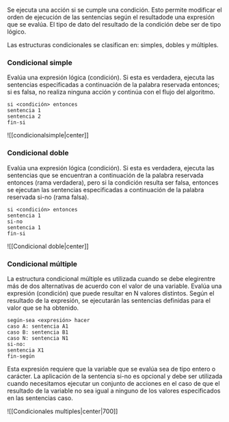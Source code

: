 Se ejecuta una acción si se cumple una condición. Esto permite modificar el orden de ejecución de las sentencias según el resultadode una expresión que se evalúa. El tipo de dato del resultado de la condición debe ser de tipo lógico. 

Las estructuras condicionales se clasifican en: simples, dobles y múltiples.

### Condicional simple

Evalúa una expresión lógica (condición). Si esta es verdadera, ejecuta las sentencias especificadas a continuación de la palabra reservada entonces; si es falsa, no realiza ninguna acción y continúa con el flujo del algoritmo.

```
si <condición> entonces
sentencia 1
sentencia 2
fin-si
```

![[condicionalsimple|center]]
### Condicional doble

Evalúa una expresión lógica (condición). Si esta es verdadera, ejecuta las sentencias que se encuentran a continuación de la palabra reservada entonces (rama verdadera), pero si la condición resulta ser falsa, entonces se ejecutan las sentencias especificadas a continuación de la palabra reservada si-no (rama falsa).

```
si <condición> entonces
sentencia 1
si-no
sentencia 1
fin-si
```

![[Condicional doble|center]]
### Condicional múltiple

La estructura condicional múltiple es utilizada cuando se debe elegirentre más de dos alternativas de acuerdo con el valor de una variable. Evalúa una expresión (condición) que puede resultar en N valores distintos. Según el resultado de la expresión, se ejecutarán las sentencias definidas para el valor que se ha obtenido.

```
según-sea <expresión> hacer
caso A: sentencia A1
caso B: sentencia B1
caso N: sentencia N1
si-no:
sentencia X1
fin-según
```

Esta expresión requiere que la variable que se evalúa sea de tipo entero o carácter. La aplicación de la sentencia si-no es opcional y debe ser utilizada cuando necesitamos ejecutar un conjunto de acciones en el caso de que el resultado de la variable no sea igual a ninguno de los valores especificados en las sentencias caso.

![[Condicionales multiples|center|700]]